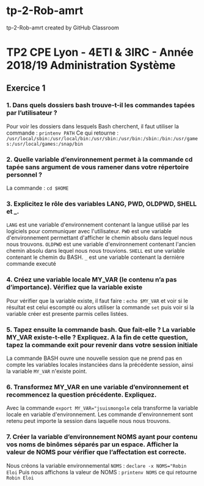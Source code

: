# tp-2-Rob-amrt
tp-2-Rob-amrt created by GitHub Classroom

# TP2 CPE Lyon - 4ETI & 3IRC - Année 2018/19 Administration Système 

## Exercice 1

### 1. Dans quels dossiers bash trouve-t-il les commandes tapées par l’utilisateur ?
Pour voir les dossiers dans lesquels Bash cherchent, il faut utiliser la commande : `printenv PATH`
Ce qui retourne : `/usr/local/sbin:/usr/local/bin:/usr/sbin:/usr/bin:/sbin:/bin:/usr/games:/usr/local/games:/snap/bin`

### 2. Quelle variable d’environnement permet à la commande cd tapée sans argument de vous ramener dans votre répertoire personnel ?
La commande : `cd $HOME`

### 3. Explicitez le rôle des variables LANG, PWD, OLDPWD, SHELL et _.
`LANG` est une variable d'environnement contenant la langue utilisé par les logiciels pour communiquer avec l'utilisateur.
`PWD` est une variable d'environnement permettant d'afficher le chemin absolu dans lequel nous nous trouvons.
`OLDPWD` est une variable d'environnement contenant l'ancien chemin absolu dans lequel nous nous trouvions.
`SHELL` est une variable contenant le chemin du BASH.
`_` est une variable contenant la dernière commande executé

### 4. Créez une variable locale MY_VAR (le contenu n’a pas d’importance). Vérifiez que la variable existe
Pour vérifier que la variable existe, il faut faire : `echo $MY_VAR` et voir si le résultat est celui escompté ou alors utiliser la commande `set` puis voir si la variable créer est presente parmis celles listées.

### 5. Tapez ensuite la commande bash. Que fait-elle ? La variable MY_VAR existe-t-elle ? Expliquez. A la fin de cette question, tapez la commande exit pour revenir dans votre session initiale
La commande BASH ouvre une nouvelle session que ne prend pas en compte les variables locales instanciées dans la précédente session, ainsi la variable `MY_VAR` n'existe point.

### 6. Transformez MY_VAR en une variable d’environnement et recommencez la question précédente. Expliquez.
Avec la commande `export MY_VAR="jsuismongole` cela transforme la variable locale en variable d'environnement. Les commande d'environnement sont retenu peut importe la session dans laquelle nous nous trouvons.

### 7. Créer la variable d’environnement NOMS ayant pour contenu vos noms de binômes séparés par un espace. Afficher la valeur de NOMS pour vérifier que l’affectation est correcte.

Nous créons la variable environnemental `NOMS` : `declare -x NOMS="Robin Eloi`
Puis nous affichons la valeur de NOMS : `printenv NOMS` ce qui retourne `Robin Eloi`


